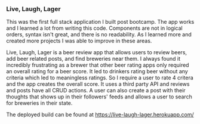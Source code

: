 ### Live, Laugh, Lager

This was the first full stack application I built post bootcamp.  The app works and I learned a lot from writing this code.  Components are not in logical orders, syntax isn't great, and there is no readability.  As I learned more and created more projects I was able to improve in these areas.

Live, Laugh, Lager is a beer review app that allows users to review beers, add beer related posts, and find breweries near them. I always found it incredibly frustrating as a brewer that other beer rating apps only required an overall rating for a beer score.  It led to drinkers rating beer without any criteria which led to meaningless ratings.  So I require a user to rate 4 critera and the app creates the overall score.  It uses a third party API and reviews and posts have all CRUD actions.  A user can also create a post with their thoughts that shows up in their followers' feeds and allows a user to search for breweries in their state.

The deployed build can be found at https://live-laugh-lager.herokuapp.com/
